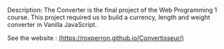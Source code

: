 Description: 
The Converter is the final project of the Web Programming 1 course. This project required us to build a currency, length and weight converter in Vanilla JavaScript.


See the website : 
[(https://roxperron.github.io/Convertisseur/)](https://roxperron.github.io/Convertisseur/)
